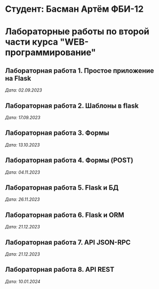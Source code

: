 # Студент: Басман Артём ФБИ-12

# Лабораторные работы по второй части курса "WEB-программирование"

## Лабораторная работа 1. Простое приложение на Flask
*Дата: 02.09.2023*

## Лабораторная работа 2. Шаблоны в flask
*Дата: 17.09.2023*

## Лабораторная работа 3. Формы
*Дата: 13.10.2023*

## Лабораторная работа 4. Формы (POST)
*Дата: 04.11.2023*

## Лабораторная работа 5. Flask и БД
*Дата: 26.11.2023*

## Лабораторная работа 6. Flask и ORM
*Дата: 21.12.2023*

## Лабораторная работа 7. API JSON-RPC
*Дата: 21.12.2023*

## Лабораторная работа 8. API REST
*Дата: 10.01.2024*